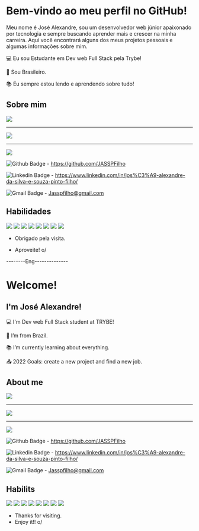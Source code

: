 # Bem-vindo ao meu perfil no GitHub!

Meu nome é José Alexandre, sou um desenvolvedor web júnior apaixonado por tecnologia e sempre buscando aprender mais e crescer na minha carreira. Aqui você encontrará alguns dos meus projetos pessoais e algumas informações sobre mim.


:computer: Eu sou Estudante em  Dev web Full Stack pela Trybe!

:house_with_garden: Sou Brasileiro.

:books: Eu sempre estou lendo e aprendendo sobre tudo!


## Sobre mim

![](https://github-readme-stats.vercel.app/api?username=josealexandre301428)
_______________________________________________________________
![](https://github-readme-stats.vercel.app/api/top-langs/?username=josealexandre301428)
_______________________________________________________________
![](https://github-profile-summary-cards.vercel.app/api/cards/profile-details?username=josealexandre301428&theme=vue)

![Github Badge](https://img.shields.io/badge/-Github-000?style=flat-square&logo=Github&logoColor=white&link=LINK_GIT) - https://github.com/JASSPFilho

![Linkedin Badge](https://img.shields.io/badge/LinkedIn-0077B5?style=for-the-badge&logo=linkedin&logoColor=white)  -  https://www.linkedin.com/in/jos%C3%A9-alexandre-da-silva-e-souza-pinto-filho/

![Gmail Badge](https://img.shields.io/badge/Gmail-D14836?style=for-the-badge&logo=gmail&logoColor=white) - Jasspfilho@gmail.com

## Habilidades

 ![](https://img.shields.io/badge/CSS3-1572B6?style=for-the-badge&logo=css3&logoColor=white)
 ![](https://img.shields.io/badge/Bootstrap-563D7C?style=for-the-badge&logo=bootstrap&logoColor=white)
 ![](https://img.shields.io/badge/HTML5-E34F26?style=for-the-badge&logo=html5&logoColor=white)
 ![](https://img.shields.io/badge/JavaScript-323330?style=for-the-badge&logo=javascript&logoColor=F7DF1E)
 ![](https://img.shields.io/badge/json-5E5C5C?style=for-the-badge&logo=json&logoColor=white)
 ![](https://img.shields.io/badge/eslint-3A33D1?style=for-the-badge&logo=eslint&logoColor=white)
 ![](https://img.shields.io/badge/React_Native-20232A?style=for-the-badge&logo=react&logoColor=61DAFB)
 ![](https://img.shields.io/badge/MySQL-005C84?style=for-the-badge&logo=mysql&logoColor=white)

- Obrigado pela visita.

- Aproveite! o/


--------Eng--------------



# Welcome!

 

## I'm José Alexandre!

 

:computer: I'm Dev web Full Stack student at TRYBE!

:house_with_garden: I’m from Brazil.

:books: I’m currently learning about everything.

:outbox_tray: 2022 Goals: create a new project and find a new job.


## About me

![](https://github-readme-stats.vercel.app/api?username=josealexandre301428)
_______________________________________________________________
![](https://github-readme-stats.vercel.app/api/top-langs/?username=josealexandre301428)
_______________________________________________________________
![](https://github-profile-summary-cards.vercel.app/api/cards/profile-details?username=josealexandre301428&theme=vue)

![Github Badge](https://img.shields.io/badge/-Github-000?style=flat-square&logo=Github&logoColor=white&link=LINK_GIT) - https://github.com/JASSPFilho

![Linkedin Badge](https://img.shields.io/badge/LinkedIn-0077B5?style=for-the-badge&logo=linkedin&logoColor=white)  -  https://www.linkedin.com/in/jos%C3%A9-alexandre-da-silva-e-souza-pinto-filho/

![Gmail Badge](https://img.shields.io/badge/Gmail-D14836?style=for-the-badge&logo=gmail&logoColor=white) - Jasspfilho@gmail.com

## Habilits

 ![](https://img.shields.io/badge/CSS3-1572B6?style=for-the-badge&logo=css3&logoColor=white)
 ![](https://img.shields.io/badge/Bootstrap-563D7C?style=for-the-badge&logo=bootstrap&logoColor=white)
 ![](https://img.shields.io/badge/HTML5-E34F26?style=for-the-badge&logo=html5&logoColor=white)
 ![](https://img.shields.io/badge/JavaScript-323330?style=for-the-badge&logo=javascript&logoColor=F7DF1E)
 ![](https://img.shields.io/badge/json-5E5C5C?style=for-the-badge&logo=json&logoColor=white)
 ![](https://img.shields.io/badge/eslint-3A33D1?style=for-the-badge&logo=eslint&logoColor=white)
 ![](https://img.shields.io/badge/React_Native-20232A?style=for-the-badge&logo=react&logoColor=61DAFB)
 ![](https://img.shields.io/badge/MySQL-005C84?style=for-the-badge&logo=mysql&logoColor=white)




- Thanks for visiting.
- Enjoy it!! o/
